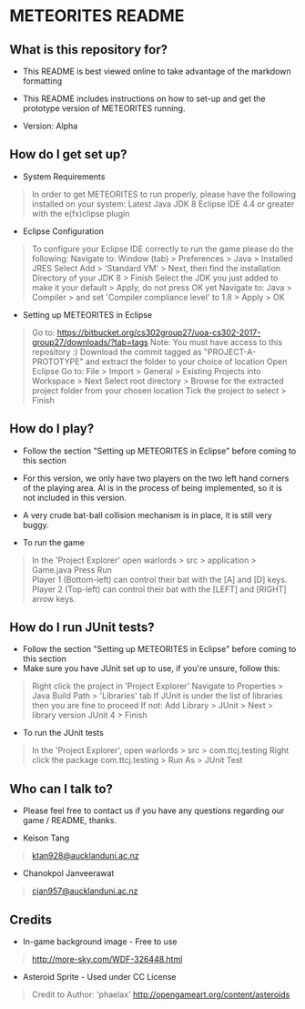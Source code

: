 # METEORITES README #

## What is this repository for? ##

* This README is best viewed online to take advantage of the markdown formatting

* This README includes instructions on how to set-up and get the prototype 
	version of METEORITES running.
	 
* Version: Alpha

## How do I get set up? ##

* System Requirements
> In order to get METEORITES to run properly, please have the following installed on your system:
> Latest Java JDK 8
> Eclipse IDE 4.4 or greater with the e(fx)clipse plugin

* Eclipse Configuration
> To configure your Eclipse IDE correctly to run the game please do the following:
> Navigate to: Window (tab) > Preferences > Java > Installed JRES
> Select Add > 'Standard VM' > Next, then find the installation Directory of your JDK 8 > Finish
> Select the JDK you just added to make it your default > Apply, do not press OK yet
> Navigate to: Java > Compiler > and set 'Compiler compliance level' to 1.8 > Apply > OK

* Setting up METEORITES in Eclipse 
> Go to: https://bitbucket.org/cs302group27/uoa-cs302-2017-group27/downloads/?tab=tags
> Note: You must have access to this repository :)
> Download the commit tagged as "PROJECT-A-PROTOTYPE" and extract the folder to your choice of location
> Open Eclipse
> Go to: File > Import > General > Existing Projects into Workspace > Next
> Select root directory > Browse for the extracted project folder from your chosen location
> Tick the project to select > Finish

## How do I play? ##

* Follow the section "Setting up METEORITES in Eclipse" before coming to this section

* For this version, we only have two players on the two left hand corners of the playing area. AI is in the process of being implemented, so it is not included in this version.

* A very crude bat-ball collision mechanism is in place, it is still very buggy. 

* To run the game
> In the 'Project Explorer' open warlords > src > application > Game.java
> Press Run  
> Player 1 (Bottom-left) can control their bat with the [A] and [D] keys.
> Player 2 (Top-left) can control their bat with the [LEFT] and [RIGHT] arrow keys.

## How do I run JUnit tests? ##

* Follow the section "Setting up METEORITES in Eclipse" before coming to this section
* Make sure you have JUnit set up to use, if you're unsure, follow this:
> Right click the project in 'Project Explorer'
> Navigate to Properties > Java Build Path > 'Libraries' tab
> If JUnit is under the list of libraries then you are fine to proceed
> If not: Add Library > JUnit > Next > library version JUnit 4 > Finish

* To run the JUnit tests
> In the 'Project Explorer', open warlords > src > com.ttcj.testing
> Right click the package com.ttcj.testing > Run As > JUnit Test

## Who can I talk to? ##

* Please feel free to contact us if you have any questions regarding our game / README, thanks.

* Keison Tang
> ktan928@aucklanduni.ac.nz

* Chanokpol Janveerawat
> cjan957@aucklanduni.ac.nz

## Credits ##

* In-game background image - Free to use
> http://more-sky.com/WDF-326448.html

* Asteroid Sprite - Used under CC License
> Credit to Author: 'phaelax'
> http://opengameart.org/content/asteroids